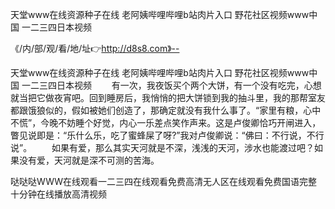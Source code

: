 天堂www在线资源种子在线
老阿姨哔哩哔哩b站肉片入口
野花社区视频www中国
一二三四日本视频


《/内/部/观/看/地/址👉http://d8s8.com》--

天堂www在线资源种子在线
老阿姨哔哩哔哩b站肉片入口
野花社区视频www中国
一二三四日本视频
　　有一次，我夜饭买个两个大饼，有一个没有吃完，心想就当把它做夜宵吧。回到睡房后，我悄悄的把大饼锁到我的抽斗里，我的那帮室友都跟饿狼似的，假如被她们创造了，那确定就没有我什么事了。“家里有粮，心中不慌”，今晚不妨睡个好觉，内心一乐差点笑作声来。这是卢俊卿恰巧开闸进入，瞥见说即是：“乐什么乐，吃了蜜蜂屎了呀?”我对卢俊卿说：“佛曰：不行说，不行说”。
　　如果有爱，那么其实天河就是不深，浅浅的天河，涉水也能渡过吧？如果没有爱，天河就是深不可测的苦海。





哒哒哒WWW在线观看一二三四在线观看免费高清无人区在线观看免费国语完整十分钟在线播放高清视频
